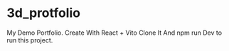 # 3d_protfolio
My Demo Portfolio.
 Create With React + Vito
  Clone It And npm run Dev to run this project.

